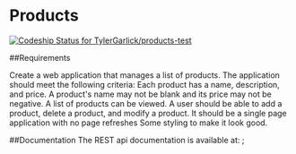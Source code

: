 Products
=============
[ ![Codeship Status for TylerGarlick/products-test](https://www.codeship.io/projects/24037f40-30cf-0132-a67f-12c40d681460/status)](https://www.codeship.io/projects/39909)

##Requirements

Create a web application that manages a list of products. The application should meet the following criteria: Each product has a name, description, and price. A product's name may not be blank and its price may not be negative. A list of products can be viewed. A user should be able to add a product, delete a product, and modify a product. It should be a single page application with no page refreshes Some styling to make it look good.

##Documentation
The REST api documentation is available at: ;